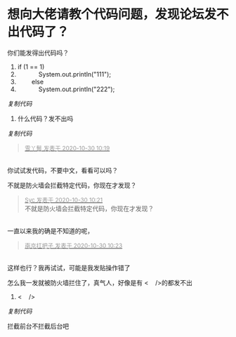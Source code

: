 # 想向大佬请教个代码问题，发现论坛发不出代码了？


你们能发得出代码吗？<br />


<div class="blockcode"><div id="code_q5v"><ol><li>if (1 == 1)<br /><li>&nbsp; &nbsp;&nbsp; &nbsp;&nbsp; &nbsp;&nbsp; &nbsp;System.out.println(&quot;111&quot;);<br /><li>&nbsp; &nbsp;&nbsp; &nbsp;&nbsp;&nbsp;else<br /><li>&nbsp; &nbsp;&nbsp; &nbsp;&nbsp; &nbsp;&nbsp; &nbsp;System.out.println(&quot;222&quot;);</ol></div><em onclick="copycode($('code_q5v'));">复制代码</em></div>

<div class="blockcode"><div id="code_WIJ"><ol><li>什么代码？发不出吗</ol></div><em onclick="copycode($('code_WIJ'));">复制代码</em></div>

<div class="quote"><blockquote><font size="2"><a href="https://www.hostloc.com/forum.php?mod=redirect&amp;goto=findpost&amp;pid=9373869&amp;ptid=760131" target="_blank"><font color="#999999">雪丫鬟 发表于 2020-10-30 10:19</font></a></font></blockquote></div><br />
你试试发代码，不要中文，看看可以吗？

不就是防火墙会拦截特定代码，你现在才发现？

<div class="quote"><blockquote><font size="2"><a href="https://www.hostloc.com/forum.php?mod=redirect&amp;goto=findpost&amp;pid=9373884&amp;ptid=760131" target="_blank"><font color="#999999">Syc 发表于 2020-10-30 10:21</font></a></font><br />
不就是防火墙会拦截特定代码，你现在才发现？</blockquote></div><br />
一直以来我的确是不知道的呢，

<div class="quote"><blockquote><font size="2"><a href="https://www.hostloc.com/forum.php?mod=redirect&amp;goto=findpost&amp;pid=9373894&amp;ptid=760131" target="_blank"><font color="#999999">南京扛把子 发表于 2020-10-30 10:23</font></a></font></blockquote></div><br />
这样也行？我再试试，可能是我发贴操作错了

怎么我一发就被防火墙拦住了，真气人，好像是有 &lt;&nbsp; &nbsp; /&gt;的都发不出

<div class="blockcode"><div id="code_Ie2"><ol><li> &lt;&nbsp; &nbsp; /&gt;</ol></div><em onclick="copycode($('code_Ie2'));">复制代码</em></div>

拦截前台不拦截后台吧
